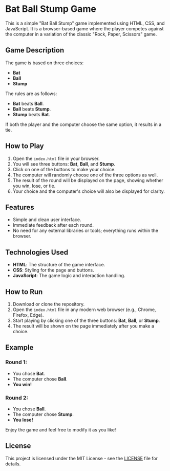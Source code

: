 # Bat Ball Stump Game

This is a simple "Bat Ball Stump" game implemented using HTML, CSS, and JavaScript. It is a browser-based game where the player competes against the computer in a variation of the classic "Rock, Paper, Scissors" game.

## Game Description

The game is based on three choices:
- **Bat**
- **Ball**
- **Stump**

The rules are as follows:
- **Bat** beats **Ball**.
- **Ball** beats **Stump**.
- **Stump** beats **Bat**.

If both the player and the computer choose the same option, it results in a tie.

## How to Play

1. Open the `index.html` file in your browser.
2. You will see three buttons: **Bat**, **Ball**, and **Stump**.
3. Click on one of the buttons to make your choice.
4. The computer will randomly choose one of the three options as well.
5. The result of the round will be displayed on the page, showing whether you win, lose, or tie.
6. Your choice and the computer's choice will also be displayed for clarity.

## Features

- Simple and clean user interface.
- Immediate feedback after each round.
- No need for any external libraries or tools; everything runs within the browser.

## Technologies Used

- **HTML**: The structure of the game interface.
- **CSS**: Styling for the page and buttons.
- **JavaScript**: The game logic and interaction handling.

## How to Run

1. Download or clone the repository.
2. Open the `index.html` file in any modern web browser (e.g., Chrome, Firefox, Edge).
3. Start playing by clicking one of the three buttons: **Bat**, **Ball**, or **Stump**.
4. The result will be shown on the page immediately after you make a choice.

## Example

### Round 1:
- You chose **Bat**.
- The computer chose **Ball**.
- **You win!**

### Round 2:
- You chose **Ball**.
- The computer chose **Stump**.
- **You lose!**

Enjoy the game and feel free to modify it as you like!


## License

This project is licensed under the MIT License - see the [LICENSE](LICENSE) file for details.
